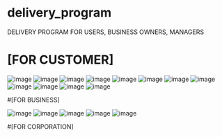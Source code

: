 # delivery_program
DELIVERY PROGRAM FOR USERS, BUSINESS OWNERS, MANAGERS

# [FOR CUSTOMER]

![image](https://user-images.githubusercontent.com/61719257/119261805-fa9e2200-bc13-11eb-839f-fa53acce4fd5.png)
![image](https://user-images.githubusercontent.com/61719257/119261816-0558b700-bc14-11eb-895f-1859db90f452.png)
![image](https://user-images.githubusercontent.com/61719257/119261823-10134c00-bc14-11eb-8926-5ce97dbe716f.png)
![image](https://user-images.githubusercontent.com/61719257/119261829-1b667780-bc14-11eb-8901-e6ab52ce9d7f.png)
![image](https://user-images.githubusercontent.com/61719257/119261834-24574900-bc14-11eb-8906-16acbd68d02f.png)
![image](https://user-images.githubusercontent.com/61719257/119261846-346f2880-bc14-11eb-9717-685187ca1e8e.png)
![image](https://user-images.githubusercontent.com/61719257/119261859-3df89080-bc14-11eb-8ce6-fc341b0a0b5c.png)
![image](https://user-images.githubusercontent.com/61719257/119261885-4781f880-bc14-11eb-989c-2ce04c3ce047.png)
![image](https://user-images.githubusercontent.com/61719257/119261895-4d77d980-bc14-11eb-8a00-fe1b2fe8f1e0.png)
![image](https://user-images.githubusercontent.com/61719257/119261912-59639b80-bc14-11eb-8f08-12b4a03e3b1f.png)
![image](https://user-images.githubusercontent.com/61719257/119261919-61bbd680-bc14-11eb-8673-9d965b7142ea.png)
![image](https://user-images.githubusercontent.com/61719257/119261952-8021d200-bc14-11eb-955f-8d60bf88a3d6.png)


#[FOR BUSINESS]

![image](https://user-images.githubusercontent.com/61719257/119280556-eb978e00-bc6c-11eb-8961-55ff9ca9a72d.png)
![image](https://user-images.githubusercontent.com/61719257/119280583-0407a880-bc6d-11eb-8f7c-d79a72738a70.png)
![image](https://user-images.githubusercontent.com/61719257/119280601-0f5ad400-bc6d-11eb-8768-2d406a444641.png)
![image](https://user-images.githubusercontent.com/61719257/119280613-1f72b380-bc6d-11eb-8be2-478467c29786.png)
![image](https://user-images.githubusercontent.com/61719257/119280622-2994b200-bc6d-11eb-8912-b124665d8251.png)

#[FOR CORPORATION]

